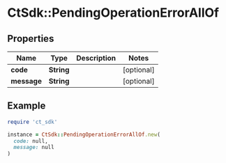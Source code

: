 # CtSdk::PendingOperationErrorAllOf

## Properties

| Name | Type | Description | Notes |
| ---- | ---- | ----------- | ----- |
| **code** | **String** |  | [optional] |
| **message** | **String** |  | [optional] |

## Example

```ruby
require 'ct_sdk'

instance = CtSdk::PendingOperationErrorAllOf.new(
  code: null,
  message: null
)
```

